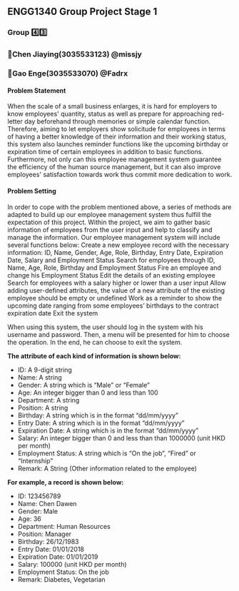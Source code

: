## **ENGG1340 Group Project Stage 1**
### **Group :four::three:**
### **:girl:Chen Jiaying(3035533123) @missjy**
### **:boy:Gao Enge(3035533070) @Fadrx**

#### **Problem Statement**

When the scale of a small business enlarges, it is hard for employers to know employees' quantity, status as well as prepare for approaching red-letter day beforehand through memories or simple calendar function. Therefore, aiming to let employers show solicitude for employees in terms of having a better knowledge of their information and their working status, this system also launches reminder functions like the upcoming birthday or expiration time of certain employees in addition to basic functions. Furthermore, not only can this employee management system guarantee the efficiency of the human source management, but it can also improve employees' satisfaction towards work thus commit more dedication to work.




#### **Problem Setting**

In order to cope with the problem mentioned above, a series of methods are adapted to build up our employee management system thus fulfill the expectation of this project. Within the project, we aim to gather basic information of employees from the user input and help to classify and manage the information. Our employee management system will include several functions below:
Create a new employee record with the necessary information: ID, Name, Gender, Age, Role, Birthday, Entry Date, Expiration Date, Salary and Employment Status 
Search for employees through ID, Name, Age, Role, Birthday and Employment Status
Fire an employee and change his Employment Status
Edit the details of an existing employee
Search for employees with a salary higher or lower than a user input
Allow adding user-defined attributes, the value of a new attribute of the existing employee should be empty or undefined
Work as a reminder to show the upcoming date ranging from some employees’ birthdays to the contract expiration date
Exit the system

When using this system, the user should log in the system with his username and password. Then, a menu will be presented for him to choose the operation. In the end, he can choose to exit the system.

**The attribute of each kind of information is shown below:**

- ID: A 9-digit string
- Name: A string
- Gender: A string which is “Male” or “Female”
- Age: An integer bigger than 0 and less than 100
- Department: A string
- Position: A string
- Birthday: A string which is in the format “dd/mm/yyyy”
- Entry Date: A string which is in the format “dd/mm/yyyy”
- Expiration Date: A string which is in the format “dd/mm/yyyy”
- Salary: An integer bigger than 0 and less than than 1000000 (unit HKD per month)
- Employment Status: A string which is “On the job”, “Fired” or “Internship”
- Remark: A String (Other information related to the employee)

**For example, a record is shown below:**

- ID: 123456789
- Name: Chen Dawen
- Gender: Male
- Age: 36
- Department: Human Resources 
- Position: Manager
- Birthday: 26/12/1983
- Entry Date: 01/01/2018
- Expiration Date: 01/01/2019
- Salary: 100000 (unit HKD per month)
- Employment Status: On the job
- Remark: Diabetes, Vegetarian




